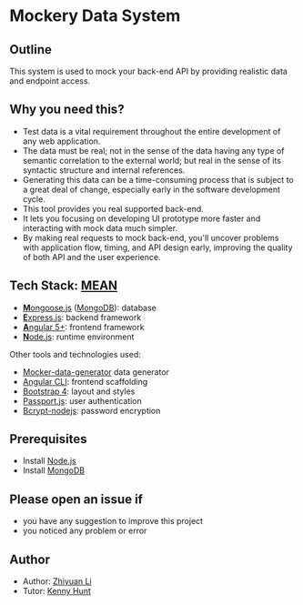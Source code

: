 # Mockery Data System

## Outline
This system is used to mock your back-end API by providing realistic data and endpoint access.

## Why you need this?
* Test data is a vital requirement throughout the entire development of any web application.
* The data must be real; not in the sense of the data having any type of semantic correlation to the external world; but real in the sense of its syntactic structure and internal references.
* Generating this data can be a time-consuming process that is subject to a great deal of change, especially early in the software development cycle.
* This tool provides you real supported back-end.
* It lets you focusing on developing UI prototype more faster and interacting with mock data much simpler.
* By making real requests to mock back-end, you'll uncover problems with application flow, timing, and API design early, improving the quality of both API and the user experience. 

## Tech Stack: [MEAN](https://en.wikipedia.org/wiki/MEAN_(software_bundle))
* [**M**ongoose.js](http://www.mongoosejs.com) ([MongoDB](https://www.mongodb.com)): database
* [**E**xpress.js](http://expressjs.com): backend framework
* [**A**ngular 5+](https://angular.io): frontend framework
* [**N**ode.js](https://nodejs.org): runtime environment

Other tools and technologies used:
* [Mocker-data-generator](https://github.com/danibram/mocker-data-generator) data generator
* [Angular CLI](https://cli.angular.io): frontend scaffolding
* [Bootstrap 4](http://www.getbootstrap.com): layout and styles
* [Passport.js](http://passportjs.org/docs): user authentication
* [Bcrypt-nodejs](https://github.com/kelektiv/node.bcrypt.js): password encryption

## Prerequisites
* Install [Node.js](https://nodejs.org)
* Install [MongoDB](https://www.mongodb.com)

## Please open an issue if
* you have any suggestion to improve this project
* you noticed any problem or error

## Author
* Author: [Zhiyuan Li](https://craiglee17.github.io/)
* Tutor: [Kenny Hunt](http://charity.cs.uwlax.edu/)